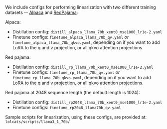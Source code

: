 
We include configs for performing linearization with two different training datasets -- [Alpaca](https://huggingface.co/datasets/yahma/alpaca-cleaned) and [RedPajama](https://github.com/FlagOpen/FlagEmbedding/tree/master/Long_LLM/longllm_qlora#data):


Alpaca:
- Distillation config: `distill_alpaca_llama_70b_xent0_mse1000_lr1e-2.yaml`
- Finetune configs: `finetune_alpaca_llama_70b_qv.yaml` *or* `finetune_alpaca_llama_70b_qkvo.yaml`, depending on if you want to add LoRA to the q and v projection, or all qkvo attention projections.

Red pajama:
- Distillation config: `distill_rp_llama_70b_xent0_mse1000_lr1e-2.yaml`
- Finetune configs: `finetune_rp_llama_70b_qv.yaml` *or* `finetune_rp_llama_70b_qkvo.yaml`, depending on if you want to add LoRA to the q and v projection, or all qkvo attention projections.

Red pajama at 2048 sequence length (the default length is 1024): 
- Distillation config: `distill_rp2048_llama_70b_xent0_mse1000_lr1e-2.yaml`
- Finetune configs: `finetune_rp2048_llama70b_qv.yaml`


Sample scripts for linearization, using these configs, are provided at: `lolcats/scripts/llama3_1_70b/`

